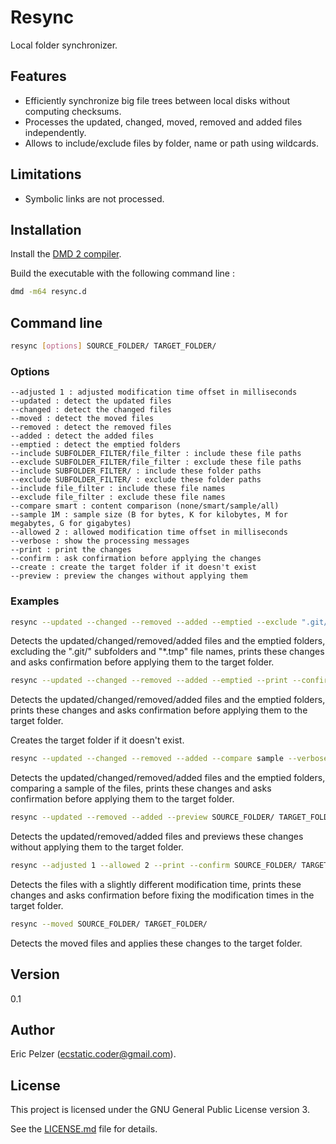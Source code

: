 # Resync

Local folder synchronizer.

## Features

* Efficiently synchronize big file trees between local disks without computing checksums.
* Processes the updated, changed, moved, removed and added files independently.
* Allows to include/exclude files by folder, name or path using wildcards.

## Limitations

* Symbolic links are not processed.

## Installation

Install the [DMD 2 compiler](https://dlang.org/download.html).

Build the executable with the following command line :

```bash
dmd -m64 resync.d
```

## Command line

```bash
resync [options] SOURCE_FOLDER/ TARGET_FOLDER/
```

### Options

```
--adjusted 1 : adjusted modification time offset in milliseconds
--updated : detect the updated files
--changed : detect the changed files
--moved : detect the moved files
--removed : detect the removed files
--added : detect the added files
--emptied : detect the emptied folders
--include SUBFOLDER_FILTER/file_filter : include these file paths
--exclude SUBFOLDER_FILTER/file_filter : exclude these file paths
--include SUBFOLDER_FILTER/ : include these folder paths
--exclude SUBFOLDER_FILTER/ : exclude these folder paths
--include file_filter : include these file names
--exclude file_filter : exclude these file names
--compare smart : content comparison (none/smart/sample/all)
--sample 1M : sample size (B for bytes, K for kilobytes, M for megabytes, G for gigabytes)
--allowed 2 : allowed modification time offset in milliseconds
--verbose : show the processing messages
--print : print the changes
--confirm : ask confirmation before applying the changes
--create : create the target folder if it doesn't exist
--preview : preview the changes without applying them
``` 

### Examples

```bash
resync --updated --changed --removed --added --emptied --exclude ".git/" --exclude "*/.git/" --exclude "*.tmp" --print --confirm SOURCE_FOLDER/ TARGET_FOLDER/
```

Detects the updated/changed/removed/added files and the emptied folders, excluding the ".git/" subfolders and "\*.tmp" file names, prints these changes and asks confirmation before applying them to the target folder.

```bash
resync --updated --changed --removed --added --emptied --print --confirm --create SOURCE_FOLDER/ TARGET_FOLDER/
```

Detects the updated/changed/removed/added files and the emptied folders, prints these changes and asks confirmation before applying them to the target folder.

Creates the target folder if it doesn't exist.

```bash
resync --updated --changed --removed --added --compare sample --verbose --print --confirm SOURCE_FOLDER/ TARGET_FOLDER/
```

Detects the updated/changed/removed/added files and the emptied folders, comparing a sample of the files, prints these changes and asks confirmation before applying them to the target folder.

```bash
resync --updated --removed --added --preview SOURCE_FOLDER/ TARGET_FOLDER/
```

Detects the updated/removed/added files and previews these changes without applying them to the target folder.

```bash
resync --adjusted 1 --allowed 2 --print --confirm SOURCE_FOLDER/ TARGET_FOLDER/
```

Detects the files with a slightly different modification time, prints these changes and asks confirmation before fixing the modification times in the target folder.

```bash
resync --moved SOURCE_FOLDER/ TARGET_FOLDER/
```

Detects the moved files and applies these changes to the target folder.

## Version

0.1

## Author

Eric Pelzer (ecstatic.coder@gmail.com).

## License

This project is licensed under the GNU General Public License version 3.

See the [LICENSE.md](LICENSE.md) file for details.
